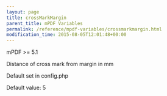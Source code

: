 ```yaml
---
layout: page
title: crossMarkMargin
parent_title: mPDF Variables
permalink: /reference/mpdf-variables/crossmarkmargin.html
modification_time: 2015-08-05T12:01:48+00:00
---
```




<p>mPDF &gt;= 5.1

Distance of cross mark from margin in mm

Default set in config.php

Default value: 5

</p>
